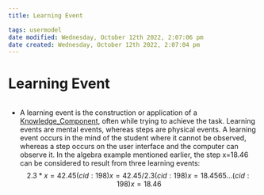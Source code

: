 ```yaml
---
title: Learning Event

tags: usermodel 
date modified: Wednesday, October 12th 2022, 2:07:06 pm
date created: Wednesday, October 12th 2022, 2:07:04 pm
---
```


# Learning Event
```toc
```

- A learning event is the construction or application of a [Knowledge_Component](Knowledge_Component.md), often while trying to achieve the task. Learning events are mental events, whereas steps are physical events. A learning event occurs in the mind of the student where it cannot be observed, whereas a step occurs on the user interface and the computer can observe it. In the algebra example mentioned earlier, the step x=18.46 can be considered to result from three learning events: $$2.3*x=42.45 (cid:198) x=42.45/2.3 (cid:198) x=18.4565… (cid:198) x=18.46$$

